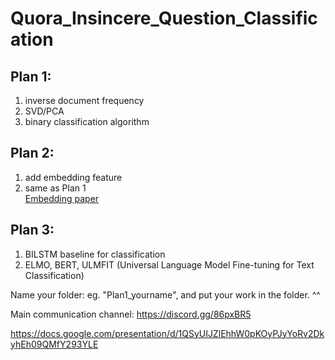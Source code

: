 # Quora_Insincere_Question_Classification

## Plan 1:
1. inverse document frequency 
2. SVD/PCA
3. binary classification algorithm

## Plan 2:
1. add embedding feature
2. same as Plan 1
<br> [Embedding paper](https://openreview.net/forum?id=SyK00v5xx)
## Plan 3:
1. BILSTM baseline for classification
2. ELMO, BERT, ULMFIT (Universal Language Model Fine-tuning for Text Classification)

Name your folder: eg. "Plan1_yourname", and put your work in the folder. ^^


Main communication channel: https://discord.gg/86pxBR5 



https://docs.google.com/presentation/d/1QSyUIJZlEhhW0pKOyPJyYoRv2DkyhEh09QMfY293YLE
